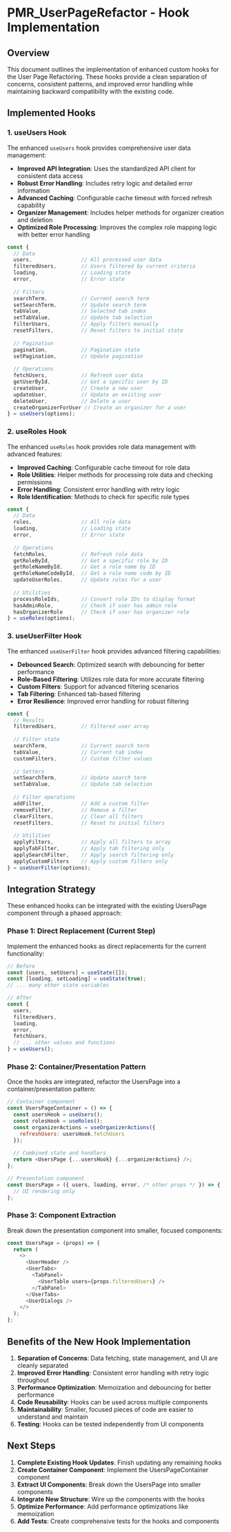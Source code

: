 # PMR_UserPageRefactor - Hook Implementation

## Overview

This document outlines the implementation of enhanced custom hooks for the User Page Refactoring. These hooks provide a clean separation of concerns, consistent patterns, and improved error handling while maintaining backward compatibility with the existing code.

## Implemented Hooks

### 1. useUsers Hook

The enhanced `useUsers` hook provides comprehensive user data management:

- **Improved API Integration**: Uses the standardized API client for consistent data access
- **Robust Error Handling**: Includes retry logic and detailed error information
- **Advanced Caching**: Configurable cache timeout with forced refresh capability
- **Organizer Management**: Includes helper methods for organizer creation and deletion
- **Optimized Role Processing**: Improves the complex role mapping logic with better error handling

```javascript
const {
  // Data
  users,                // All processed user data
  filteredUsers,        // Users filtered by current criteria
  loading,              // Loading state
  error,                // Error state
  
  // Filters
  searchTerm,           // Current search term
  setSearchTerm,        // Update search term
  tabValue,             // Selected tab index
  setTabValue,          // Update tab selection
  filterUsers,          // Apply filters manually
  resetFilters,         // Reset filters to initial state
  
  // Pagination
  pagination,           // Pagination state
  setPagination,        // Update pagination
  
  // Operations
  fetchUsers,           // Refresh user data
  getUserById,          // Get a specific user by ID
  createUser,           // Create a new user
  updateUser,           // Update an existing user
  deleteUser,           // Delete a user
  createOrganizerForUser // Create an organizer for a user
} = useUsers(options);
```

### 2. useRoles Hook

The enhanced `useRoles` hook provides role data management with advanced features:

- **Improved Caching**: Configurable cache timeout for role data
- **Role Utilities**: Helper methods for processing role data and checking permissions
- **Error Handling**: Consistent error handling with retry logic
- **Role Identification**: Methods to check for specific role types

```javascript
const {
  // Data
  roles,                // All role data
  loading,              // Loading state
  error,                // Error state
  
  // Operations
  fetchRoles,           // Refresh role data
  getRoleById,          // Get a specific role by ID
  getRoleNameById,      // Get a role name by ID
  getRoleNameCodeById,  // Get a role name code by ID
  updateUserRoles,      // Update roles for a user
  
  // Utilities
  processRoleIds,       // Convert role IDs to display format
  hasAdminRole,         // Check if user has admin role
  hasOrganizerRole      // Check if user has organizer role
} = useRoles(options);
```

### 3. useUserFilter Hook

The enhanced `useUserFilter` hook provides advanced filtering capabilities:

- **Debounced Search**: Optimized search with debouncing for better performance
- **Role-Based Filtering**: Utilizes role data for more accurate filtering
- **Custom Filters**: Support for advanced filtering scenarios
- **Tab Filtering**: Enhanced tab-based filtering
- **Error Resilience**: Improved error handling for robust filtering

```javascript
const {
  // Results
  filteredUsers,        // Filtered user array
  
  // Filter state
  searchTerm,           // Current search term
  tabValue,             // Current tab index
  customFilters,        // Custom filter values
  
  // Setters
  setSearchTerm,        // Update search term
  setTabValue,          // Update tab selection
  
  // Filter operations
  addFilter,            // Add a custom filter
  removeFilter,         // Remove a filter
  clearFilters,         // Clear all filters
  resetFilters,         // Reset to initial filters
  
  // Utilities
  applyFilters,         // Apply all filters to array
  applyTabFilter,       // Apply tab filtering only
  applySearchFilter,    // Apply search filtering only
  applyCustomFilters    // Apply custom filters only
} = useUserFilter(options);
```

## Integration Strategy

These enhanced hooks can be integrated with the existing UsersPage component through a phased approach:

### Phase 1: Direct Replacement (Current Step)

Implement the enhanced hooks as direct replacements for the current functionality:

```javascript
// Before
const [users, setUsers] = useState([]);
const [loading, setLoading] = useState(true);
// ... many other state variables

// After
const {
  users,
  filteredUsers,
  loading,
  error,
  fetchUsers,
  // ... other values and functions
} = useUsers();
```

### Phase 2: Container/Presentation Pattern

Once the hooks are integrated, refactor the UsersPage into a container/presentation pattern:

```javascript
// Container component
const UsersPageContainer = () => {
  const usersHook = useUsers();
  const rolesHook = useRoles();
  const organizerActions = useOrganizerActions({
    refreshUsers: usersHook.fetchUsers
  });
  
  // Combined state and handlers
  return <UsersPage {...usersHook} {...organizerActions} />;
};

// Presentation component
const UsersPage = ({ users, loading, error, /* other props */ }) => {
  // UI rendering only
};
```

### Phase 3: Component Extraction

Break down the presentation component into smaller, focused components:

```javascript
const UsersPage = (props) => {
  return (
    <>
      <UserHeader />
      <UserTabs>
        <TabPanel>
          <UserTable users={props.filteredUsers} />
        </TabPanel>
      </UserTabs>
      <UserDialogs />
    </>
  );
};
```

## Benefits of the New Hook Implementation

1. **Separation of Concerns**: Data fetching, state management, and UI are cleanly separated
2. **Improved Error Handling**: Consistent error handling with retry logic throughout
3. **Performance Optimization**: Memoization and debouncing for better performance
4. **Code Reusability**: Hooks can be used across multiple components
5. **Maintainability**: Smaller, focused pieces of code are easier to understand and maintain
6. **Testing**: Hooks can be tested independently from UI components

## Next Steps

1. **Complete Existing Hook Updates**: Finish updating any remaining hooks
2. **Create Container Component**: Implement the UsersPageContainer component
3. **Extract UI Components**: Break down the UsersPage into smaller components
4. **Integrate New Structure**: Wire up the components with the hooks
5. **Optimize Performance**: Add performance optimizations like memoization
6. **Add Tests**: Create comprehensive tests for the hooks and components